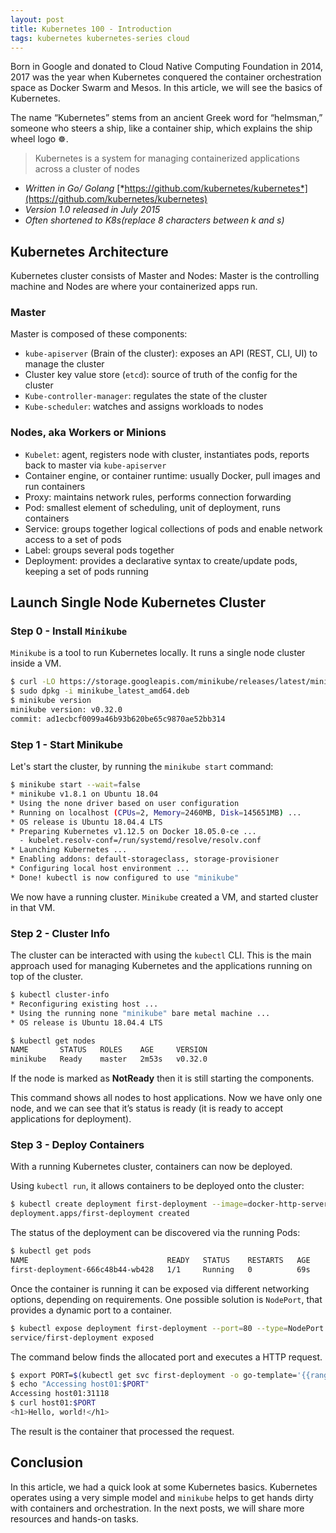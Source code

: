 ```yaml
---
layout: post
title: Kubernetes 100 - Introduction
tags: kubernetes kubernetes-series cloud
---
```


Born in Google and donated to Cloud Native Computing Foundation in 2014, 2017 was the year when Kubernetes conquered the container orchestration space as Docker Swarm and Mesos. In this article, we will see the basics of Kubernetes.

The name “Kubernetes” stems from an ancient Greek word for “helmsman,” someone who steers a ship, like a container ship, which explains the ship wheel logo &#9784;.

> Kubernetes is a system for managing containerized applications across a cluster of nodes

- *Written in Go/ Golang* [*https://github.com/kubernetes/kubernetes*](https://github.com/kubernetes/kubernetes)
- *Version 1.0 released in July 2015*
- *Often shortened to K8s(replace 8 characters between k and s)*

## Kubernetes Architecture

Kubernetes cluster consists of Master and Nodes: Master is the controlling machine and Nodes are where your containerized apps run.

### Master

Master is composed of these components:

- `kube-apiserver` (Brain of the cluster): exposes an API (REST, CLI, UI) to manage the cluster
- Cluster key value store (`etcd`): source of truth of the config for the cluster
- `Kube-controller-manager`: regulates the state of the cluster
- `Kube-scheduler`: watches and assigns workloads to nodes

### Nodes, aka Workers or Minions

- `Kubelet`: agent, registers node with cluster, instantiates pods, reports back to master via `kube-apiserver`
- Container engine, or container runtime: usually Docker, pull images and run containers
- Proxy: maintains network rules, performs connection forwarding
- Pod: smallest element of scheduling, unit of deployment, runs containers
- Service: groups together logical collections of pods and enable network access to a set of pods 
- Label: groups several pods together
- Deployment: provides a declarative syntax to create/update pods, keeping a set of pods running

## Launch Single Node Kubernetes Cluster

### Step 0 - Install `Minikube`

`Minikube` is a tool to run Kubernetes locally. It runs a single node cluster inside a VM.

```sh
$ curl -LO https://storage.googleapis.com/minikube/releases/latest/minikube_latest_amd64.deb
$ sudo dpkg -i minikube_latest_amd64.deb
$ minikube version
minikube version: v0.32.0
commit: ad1ecbcf0099a46b93b620be65c9870ae52bb314
```

### Step 1 - Start Minikube

Let's start the cluster, by running the `minikube start` command:

```sh
$ minikube start --wait=false
* minikube v1.8.1 on Ubuntu 18.04
* Using the none driver based on user configuration
* Running on localhost (CPUs=2, Memory=2460MB, Disk=145651MB) ...
* OS release is Ubuntu 18.04.4 LTS
* Preparing Kubernetes v1.12.5 on Docker 18.05.0-ce ...
  - kubelet.resolv-conf=/run/systemd/resolve/resolv.conf
* Launching Kubernetes ...
* Enabling addons: default-storageclass, storage-provisioner
* Configuring local host environment ...
* Done! kubectl is now configured to use "minikube"
```

We now have a running cluster. `Minikube` created a VM, and started cluster in that VM.

### Step 2 - Cluster Info

The cluster can be interacted with using the `kubectl` CLI. This is the main approach used for managing Kubernetes and the applications running on top of the cluster.

```sh
$ kubectl cluster-info
* Reconfiguring existing host ...
* Using the running none "minikube" bare metal machine ...
* OS release is Ubuntu 18.04.4 LTS
```

```sh
$ kubectl get nodes
NAME       STATUS   ROLES    AGE     VERSION
minikube   Ready    master   2m53s   v0.32.0
```

If the node is marked as **NotReady** then it is still starting the components.

This command shows all nodes to host applications. Now we have only one node, and we can see that it’s status is ready (it is ready to accept applications for deployment).

### Step 3 - Deploy Containers

With a running Kubernetes cluster, containers can now be deployed.

Using `kubectl run`, it allows containers to be deployed onto the cluster:

```sh
$ kubectl create deployment first-deployment --image=docker-http-server
deployment.apps/first-deployment created
```

The status of the deployment can be discovered via the running Pods:

```sh
$ kubectl get pods
NAME                               READY   STATUS    RESTARTS   AGE
first-deployment-666c48b44-wb428   1/1     Running   0          69s
```

Once the container is running it can be exposed via different networking options, depending on requirements. One possible solution is `NodePort`, that provides a dynamic port to a container.

```sh
$ kubectl expose deployment first-deployment --port=80 --type=NodePort
service/first-deployment exposed
```

The command below finds the allocated port and executes a HTTP request.

```sh
$ export PORT=$(kubectl get svc first-deployment -o go-template='{{range.spec.ports}}{{if .nodePort}}{{.nodePort}}{{"\n"}}{{end}}{{end}}')
$ echo "Accessing host01:$PORT"
Accessing host01:31118
$ curl host01:$PORT
<h1>Hello, world!</h1>
```

The result is the container that processed the request.

## Conclusion

In this article, we had a quick look at some Kubernetes basics. Kubernetes operates using a very simple model and `minikube` helps to get hands dirty with containers and orchestration. In the next posts, we will share more resources and hands-on tasks.